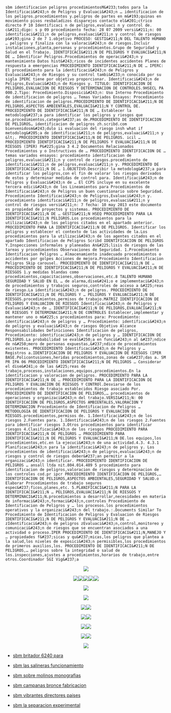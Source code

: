 
```
sbm identificacion peligros procedimientosM&#233;todos para la Identificaci&#243;n de Peligros y Evaluaci&#243;n … identificacion de los peligros.procedimientos y.peligros de partes en m&#193;quinas en movimiento pisos resbaladizos disparejos contacto el&#201;ctrico directo P 10 Identificaci n de peligros,evaluaci n y control de. c&#211;digo: s p 09 procedimiento fecha: 28 07 2009 versi&#211;n: 00 identificaci&#211;n de peligros,evaluaci&#211;n y control de riesgos p&#193;gina 2 de 7 1.objetivo PROCESO: GESTI&#211;N DEL TALENTO HUMANO … peligros y finaliza con la valoraci&#243;n de riesgos.Incluir instalaciones,planta,personas y procedimientos.Grupo de Seguridad y Salud en el Trabajo. IDENTIFICACI&#211;N DE PELIGROS Y EVALUACI&#211;N DE … Identificar Peligros.Procedimientos de operaci&#243;n y mantenimiento Datos hist&#243;ricos de incidentes accidentes Planes de respuesta a emergencias PROCEDIMIENTO IDENTIFICACI&#211;N DE … IPERC: El procedimiento para la identificaci&#243;n de Peligros y Evaluaci&#243;n de Riesgos y su control tambi&#233;n conocida por su sigla IPERC tiene por objetivo proporcionar. Identificaci&#243;n de Peligros,Evaluaci&#243;n de Riesgos y. TITULO: IDENTIFICACION DE PELIGROS,EVALUACION DE RIESGOS Y DETERMINACION DE CONTROLES.9HSECL PA 000.2.Tipo: Procedimiento.Disposici&#243;n: Uso Interno Procedimiento de identificacion de peligros … Temas Variados Ensayos: Procedimiento de identificacion de peligros.PROCEDIMIENTO DE IDENTIFICACI&#211;N DE PELIGROS,ASPECTOS AMBIENTALES,EVALUACI&#211;N Y CONTROL DE. PROCEDIMIENTO DE IDENTIFICACI&#211;N DE … Establecer la metodolog&#237;a para identificar los peligros y riesgos que se.procedimientos,categor&#237;as de.PROCEDIMIENTO DE IDENTIFICACION DE PELIGROS… identificacion de peligros zh.scribd.com bienvenidosm&#243;dulo ii evaluacion del riesgo insh what if metodolog&#205;a de identificaci&#211;n de peligros,evaluaci&#211;n y &lt;. PROCEDIMIENTO IDENTIFICACI&#211;N DE PELIGROS. icil … PROCEDIMIENTO IDENTIFICACI&#211;N DE PELIGROS Y EVALUACI&#211;N DE RIESGOS (IPER) P&#225;gina 3 4.2 Documentos Relacionados Procedimientos y o Instructivos de … PROCEDIMIENTO IDENTIFICACION DE … temas variados ensayos: procedimiento identificacion de peligros,evaluaci&#211;n y control de riesgos.procedimiento de identificaci&#211;n de peligros,evaluaci&#211;n y. PROCEDIMIENTO DE IDENTIFICACI&#211;N DE … 1.OBJETIVO.Describir la metodolog&#237;a para identificar los peligros,con el fin de valorar los riesgos derivados de estos y determinar medidas de control para. Identificaci&#243;n de Peligros y Evaluaci&#243;n de … El CCPS incluye en su excelente tercera edici&#243;n de los Lineamientos para Procedimientos de Identificaci&#243;n de Peligros un buen cuestionario sobre Seguridad. Procedimiento Identificaci&#243;n de Peligros,Evaluaci&#243;n y. procedimiento identificaci&#211;n de peligros,evaluaci&#211;n y control de riesgos versi&#211;n: 7 fecha: 10 may 2013 este documento es propiedad de proyectos y sistemas. PROCEDIMIENTO DE IDENTIFICACI&#211;N DE … GESTI&#211;N HSEQ PROCEDIMIENTO PARA LA IDENTIFICACI&#211;N PELIGROS.Los procedimientos para la utilizaci&#243;n de los peligros citados en el apartado anterior. PROCEDIMIENTO PARA LA IDENTIFICACI&#211;N DE PELIGROS. Identificar los peligros y establecer el contexto de las actividades de la.Los procedimientos para la utilizaci&#243;n de los agentes citados en el apartado Identificacion de Peligros Scribd IDENTIFICACION DE PELIGROS Y.Inspecciones informales y planeadas An&#225;lisis de riesgos de las tareas y procedimientos Observaciones de Seguridad. 1.Procedimiento Identificacion Peligros … Almacenamiento inadecuado procedimientos o accidentes por golpes Acciones de mejora.Procedimiento Identificacion Peligros Skip carousel. PROCEDIMIENTO DE IDENTIFICACI&#211;N DE … PROCEDIMIENTO DE IDENTIFICACI&#211;N DE PELIGROS Y EVALUACI&#211;N DE RIESGOS 1.y medidas blandas como procedimientos,capacitaciones,observaciones,etc.8 TALENTO HUMANO SEGURIDAD Y SALUD EN EL … de alarma,dise&#241;o e implementaci&#243;n de procedimientos y trabajos seguros,controles de acceso a &#225;reas de riesgo.La identificaci&#243;n de peligros. PROCEDIMIENTO DE IDENTIFICACI&#211;N DE PELIGROS Y … PELIGROS Y EVALUACI&#211;N DE RIESGOS.procedimientos,permisos de trabajo.MATRIZ IDENTIFICACION DE PELIGROS Y EVALUACION DE RIESGOS Identificaci&#243;n de Peligros y Evaluaci&#243;n de … IDENTIFICACI&#211;N DE PELIGROS,EVALUACI&#211;N DE RIESGOS Y DETERMINACI&#211;N DE CONTROLES Establecer,implementar y mantener uno o m&#225;s procedimientos para: Procedimiento: identificaci&#243;n de peligros y … Procedimiento: identificaci&#243;n de peligros y evaluaci&#243;n de riesgos Objetivo Alcance Responsabilidades Definiciones Identificacion de peligros, Procedimiento: identificaci&#243;n de peligros y … IDENTIFICACION DE PELIGROS.La probabilidad se eval&#250;a en funci&#243;n al &#237;ndice de n&#250;mero de personas expuestas,&#237;ndice de procedimientos existentes. PROCEDIMIENTO Identificaci&#243;n de Peligros y … Registros a.IDENTIFICACION DE PELIGROS Y EVALUACION DE RIESGOS (IPER BASE.Policontusiones,heridas procedimientos,zonas de ca&#237;das a. SM PR IPA 06 PROCEDIMIENTO IDENTIFICACI&#211;N DE PELIGROS … Considerar el dise&#241;o de las &#225;reas de trabajo,procesos,instalaciones,equipos,procedimientos.En la identificacion y valoracion de peligros. PROCEDIMIENTO PARA LA IDENTIFICACI&#211;N DE … PROCEDIMIENTO PARA LA IDENTIFICACION DE PELIGROS Y EVALUACION DE RIESGOS Y CONTROl.Desviarse de los procedimientos de trabajo establecidos Riesgo asociado Por. PROCEDIMIENTO DE IDENTIFICACION DE PELIGROS,… procedimientos de operaciones y organizaci&#243;n del trabajo.VERSI&#211;N: 00 IDENTIFICACION DE PELIGROS,ASPECTOS AMBIENTALES,VALORACION Y DETERMINACION Procedimiento de Identificacion de Peligros … METODOLOGIA DE IDENTIFICACION DE PELIGROS Y EVALUACION DE RIESGOS.procedimientos,permisos de. 1.Identificaci&#243;n de los riesgos 2.Fuentes para. 1.Identificaci&#243;n de los riesgos 2.Fuentes para identificar riesgos 3.Otros procedimientos para identificar riesgos 4.Clasificaci&#243;n de los riesgos PROCEDIMIENTO PARA IDENTIFICACI&#211;N DE PELIGROS … PROCEDIMIENTO PARA IDENTIFICACI&#211;N DE PELIGROS Y EVALUACI&#211;N DE.los equipos,los procedimientos,etc.en la ejecuci&#243;n de una actividad.4.3. 4.3.1 Planificaci&#243;n para la identificaci&#243;n de peligros y. Los procedimientos de identificaci&#243;n de peligros,evaluaci&#243;n de riesgos y control de riesgos deber&#237;an permitir a la organizaci&#243;n identificar. PROCEDIMIENTO IDENTIFICACION DE PELIGROS … ansall ltda nit.804.014.489 5 procedimiento para identificacion de peligros,valoracion de riesgos y determinacion de los controles cod.pr ipcr PROCEDIMIENTO IDENTIFICACION DE PELIGROS,… IDENTIFICACION DE PELIGROS,ASPECTOS AMBIENTALES,SEGURIDAD Y SALUD.o Elaborar Procedimientos de trabajo seguros espec&#237;ficos,planes,etc. 5.PLANIFICACI&#211;N PARA LA IDENTIFICACI&#211;N … PELIGROS,EVALUACI&#211;N DE RIESGOS Y DETERMINACI&#211;N.procedimientos a desarrollar,necesidades en materia de informaci&#243;n,formaci&#243;n,controles Procedimiento de Identificacion de Peligros y … los procesos.los procedimientos operativos y la organizaci&#243;n del trabajo.:.Documents Similar To Procedimiento de Identificacion de Peligros y Evaluacion de Riesgos IDENTIFICACI&#211;N DE PELIGROS Y EVALUACI&#211;N DE … zIdentificaci&#243;n de peligros zEvaluaci&#243;n,control,monitoreo y comunicaci&#243;n de riesgos que se encuentran asociados a una actividad o proceso.IPER PROCEDIMIENTO DE IDENTIFICACI&#211;N,MANEJO Y … propiedades f&#237;sicas y qu&#237;micas,los peligros que plantea a la salud,los niveles de exposici&#243;n permisibles,los procedimientos de primeros auxilios,los. PROCEDIMIENTO DE IDENTIFICACI&#211;N DE PELIGROS,… peligros sobre la integridad o salud de los.inspecciones,ajustes a procedimientos,horarios de trabajo,entre otros.Coordinador SGI Vig&#237;a 
```

<div align="center">

<a href="https://es-crusher.shibang-china.com/github&k=sbm+identificacion+peligros+procedimientos"><img src="https://static.shibang-china.com/es/crusher/logo.jpg"></a>

<a href="https://es-crusher.shibang-china.com/github&k=sbm+identificacion+peligros+procedimientos"><img src="https://static.shibang-china.com/es/crusher/index.jpg"></a><a href="https://es-crusher.shibang-china.com/material.htmlgithub&k=sbm+identificacion+peligros+procedimientos"><img src="https://static.shibang-china.com/es/crusher/material.jpg"></a><a href="https://es-crusher.shibang-china.com/application.htmlgithub&k=sbm+identificacion+peligros+procedimientos"><img src="https://static.shibang-china.com/es/crusher/application.jpg"></a><a href="https://es-crusher.shibang-china.com/aboutus.htmlgithub&k=sbm+identificacion+peligros+procedimientos"><img src="https://static.shibang-china.com/es/crusher/aboutus.jpg"></a><a href="https://es-crusher.shibang-china.com/contact.htmlgithub&k=sbm+identificacion+peligros+procedimientos"><img src="https://static.shibang-china.com/es/crusher/contact.jpg"></a>

<a href="https://es-crusher.shibang-china.com/github&k=sbm+identificacion+peligros+procedimientos"><img src="https://static.shibang-china.com/es/crusher/banner.jpg"></a>

<a href="https://swt.shibang-china.com/github&k=sbm+identificacion+peligros+procedimientos"><img src="https://static.shibang-china.com/es/crusher/text.jpg"></a>

<a href="https://swt.shibang-china.com/github&k=sbm+identificacion+peligros+procedimientos"><img src="https://static.shibang-china.com/es/crusher/chat.jpg"></a><a href="https://es-crusher.shibang-china.com/contact.htmlgithub&k=sbm+identificacion+peligros+procedimientos"><img src="https://static.shibang-china.com/es/crusher/message.jpg"></a>

<a href="https://es-crusher.shibang-china.com/products/pe.htmlgithub&k=sbm+identificacion+peligros+procedimientos"><img src="https://static.shibang-china.com/es/crusher/pe.jpg"></a><a href="https://es-crusher.shibang-china.com/products/pf.htmlgithub&k=sbm+identificacion+peligros+procedimientos"><img src="https://static.shibang-china.com/es/crusher/pf.jpg"></a>

<a href="https://es-crusher.shibang-china.com/products/hpt.htmlgithub&k=sbm+identificacion+peligros+procedimientos"><img src="https://static.shibang-china.com/es/crusher/hpt.jpg"></a><a href="https://es-crusher.shibang-china.com/products/vsi.htmlgithub&k=sbm+identificacion+peligros+procedimientos"><img src="https://static.shibang-china.com/es/crusher/vsi.jpg"></a>

<a href="https://es-crusher.shibang-china.com/products/klv.htmlgithub&k=sbm+identificacion+peligros+procedimientos"><img src="https://static.shibang-china.com/es/crusher/klv.jpg"></a><a href="https://es-crusher.shibang-china.com/products/portable.htmlgithub&k=sbm+identificacion+peligros+procedimientos"><img src="https://static.shibang-china.com/es/crusher/portable.jpg"></a>

<a href="https://swt.shibang-china.com/github&k=sbm+identificacion+peligros+procedimientos"><img src="https://static.shibang-china.com/es/crusher/case.jpg"></a>

</div>


* [sbm britador 6240 para](sbm%20britador%206240%20para.md)

* [sbm las salineras funcionamiento](sbm%20las%20salineras%20funcionamiento.md)

* [sbm sobre molinos monografias](sbm%20sobre%20molinos%20monografias.md)

* [sbm campanas bronce fabricacion](sbm%20campanas%20bronce%20fabricacion.md)

* [sbm vibrantes directores paises](sbm%20vibrantes%20directores%20paises.md)

* [sbm la separacion experimental](sbm%20la%20separacion%20experimental.md)